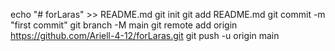 echo "# forLaras" >> README.md
git init
git add README.md
git commit -m "first commit"
git branch -M main
git remote add origin https://github.com/Ariell-4-12/forLaras.git
git push -u origin main
